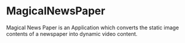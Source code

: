 # MagicalNewsPaper
Magical News Paper is an Application which converts the static image contents of a newspaper into dynamic video content.
